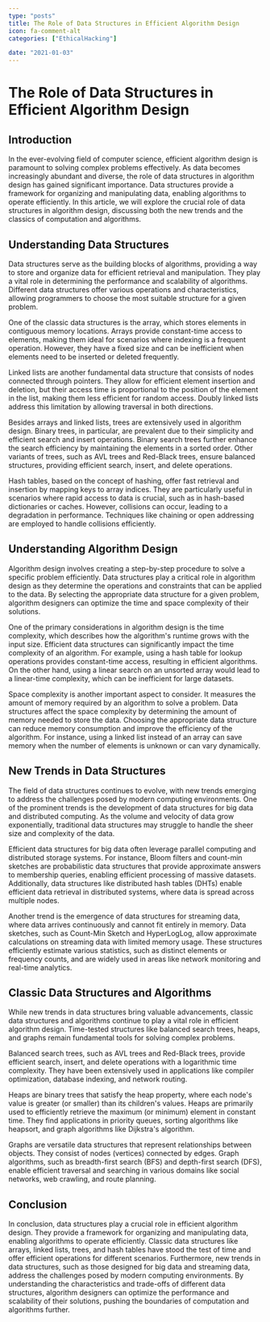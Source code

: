 ```yaml
---
type: "posts"
title: The Role of Data Structures in Efficient Algorithm Design
icon: fa-comment-alt
categories: ["EthicalHacking"]

date: "2021-01-03"
---
```




# The Role of Data Structures in Efficient Algorithm Design

## Introduction

In the ever-evolving field of computer science, efficient algorithm design is paramount to solving complex problems effectively. As data becomes increasingly abundant and diverse, the role of data structures in algorithm design has gained significant importance. Data structures provide a framework for organizing and manipulating data, enabling algorithms to operate efficiently. In this article, we will explore the crucial role of data structures in algorithm design, discussing both the new trends and the classics of computation and algorithms.

## Understanding Data Structures

Data structures serve as the building blocks of algorithms, providing a way to store and organize data for efficient retrieval and manipulation. They play a vital role in determining the performance and scalability of algorithms. Different data structures offer various operations and characteristics, allowing programmers to choose the most suitable structure for a given problem.

One of the classic data structures is the array, which stores elements in contiguous memory locations. Arrays provide constant-time access to elements, making them ideal for scenarios where indexing is a frequent operation. However, they have a fixed size and can be inefficient when elements need to be inserted or deleted frequently.

Linked lists are another fundamental data structure that consists of nodes connected through pointers. They allow for efficient element insertion and deletion, but their access time is proportional to the position of the element in the list, making them less efficient for random access. Doubly linked lists address this limitation by allowing traversal in both directions.

Besides arrays and linked lists, trees are extensively used in algorithm design. Binary trees, in particular, are prevalent due to their simplicity and efficient search and insert operations. Binary search trees further enhance the search efficiency by maintaining the elements in a sorted order. Other variants of trees, such as AVL trees and Red-Black trees, ensure balanced structures, providing efficient search, insert, and delete operations.

Hash tables, based on the concept of hashing, offer fast retrieval and insertion by mapping keys to array indices. They are particularly useful in scenarios where rapid access to data is crucial, such as in hash-based dictionaries or caches. However, collisions can occur, leading to a degradation in performance. Techniques like chaining or open addressing are employed to handle collisions efficiently.

## Understanding Algorithm Design

Algorithm design involves creating a step-by-step procedure to solve a specific problem efficiently. Data structures play a critical role in algorithm design as they determine the operations and constraints that can be applied to the data. By selecting the appropriate data structure for a given problem, algorithm designers can optimize the time and space complexity of their solutions.

One of the primary considerations in algorithm design is the time complexity, which describes how the algorithm's runtime grows with the input size. Efficient data structures can significantly impact the time complexity of an algorithm. For example, using a hash table for lookup operations provides constant-time access, resulting in efficient algorithms. On the other hand, using a linear search on an unsorted array would lead to a linear-time complexity, which can be inefficient for large datasets.

Space complexity is another important aspect to consider. It measures the amount of memory required by an algorithm to solve a problem. Data structures affect the space complexity by determining the amount of memory needed to store the data. Choosing the appropriate data structure can reduce memory consumption and improve the efficiency of the algorithm. For instance, using a linked list instead of an array can save memory when the number of elements is unknown or can vary dynamically.

## New Trends in Data Structures

The field of data structures continues to evolve, with new trends emerging to address the challenges posed by modern computing environments. One of the prominent trends is the development of data structures for big data and distributed computing. As the volume and velocity of data grow exponentially, traditional data structures may struggle to handle the sheer size and complexity of the data.

Efficient data structures for big data often leverage parallel computing and distributed storage systems. For instance, Bloom filters and count-min sketches are probabilistic data structures that provide approximate answers to membership queries, enabling efficient processing of massive datasets. Additionally, data structures like distributed hash tables (DHTs) enable efficient data retrieval in distributed systems, where data is spread across multiple nodes.

Another trend is the emergence of data structures for streaming data, where data arrives continuously and cannot fit entirely in memory. Data sketches, such as Count-Min Sketch and HyperLogLog, allow approximate calculations on streaming data with limited memory usage. These structures efficiently estimate various statistics, such as distinct elements or frequency counts, and are widely used in areas like network monitoring and real-time analytics.

## Classic Data Structures and Algorithms

While new trends in data structures bring valuable advancements, classic data structures and algorithms continue to play a vital role in efficient algorithm design. Time-tested structures like balanced search trees, heaps, and graphs remain fundamental tools for solving complex problems.

Balanced search trees, such as AVL trees and Red-Black trees, provide efficient search, insert, and delete operations with a logarithmic time complexity. They have been extensively used in applications like compiler optimization, database indexing, and network routing.

Heaps are binary trees that satisfy the heap property, where each node's value is greater (or smaller) than its children's values. Heaps are primarily used to efficiently retrieve the maximum (or minimum) element in constant time. They find applications in priority queues, sorting algorithms like heapsort, and graph algorithms like Dijkstra's algorithm.

Graphs are versatile data structures that represent relationships between objects. They consist of nodes (vertices) connected by edges. Graph algorithms, such as breadth-first search (BFS) and depth-first search (DFS), enable efficient traversal and searching in various domains like social networks, web crawling, and route planning.

## Conclusion

In conclusion, data structures play a crucial role in efficient algorithm design. They provide a framework for organizing and manipulating data, enabling algorithms to operate efficiently. Classic data structures like arrays, linked lists, trees, and hash tables have stood the test of time and offer efficient operations for different scenarios. Furthermore, new trends in data structures, such as those designed for big data and streaming data, address the challenges posed by modern computing environments. By understanding the characteristics and trade-offs of different data structures, algorithm designers can optimize the performance and scalability of their solutions, pushing the boundaries of computation and algorithms further.